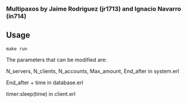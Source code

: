### Multipaxos by Jaime Rodriguez (jr1713) and Ignacio Navarro (in714)

## Usage
```shell
make run
```

The parameters that can be modified are:

N_servers, N_clients, N_accounts, Max_amount, End_after in system.erl

End_after + time in database.erl

timer:sleep(time) in client.erl




